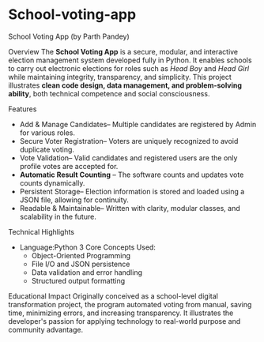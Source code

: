 # School-voting-app
School Voting App (by Parth Pandey)

Overview
The **School Voting App** is a secure, modular, and interactive election management system developed fully in Python.
It enables schools to carry out electronic elections for roles such as *Head Boy* and *Head Girl* while maintaining integrity, transparency, and simplicity.
This project illustrates **clean code design, data management, and problem-solving ability**, both technical competence and social consciousness.

 Features
- Add & Manage Candidates– Multiple candidates are registered by Admin for various roles.
- Secure Voter Registration– Voters are uniquely recognized to avoid duplicate voting.
- Vote Validation– Valid candidates and registered users are the only profile votes are accepted for.
- **Automatic Result Counting** – The software counts and updates vote counts dynamically.
- Persistent Storage– Election information is stored and loaded using a JSON file, allowing for continuity.
- Readable & Maintainable– Written with clarity, modular classes, and scalability in the future.

Technical Highlights
- Language:Python 3
Core Concepts Used:
  - Object-Oriented Programming
  - File I/O and JSON persistence
  - Data validation and error handling
  - Structured output formatting

Educational Impact
Originally conceived as a school-level digital transformation project, the program automated voting from manual, saving time, minimizing errors, and increasing transparency.
It illustrates the developer's passion for applying technology to real-world purpose and community advantage.

